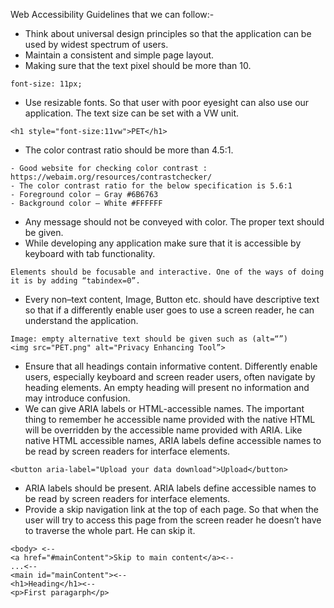 Web Accessibility Guidelines that we can follow:-
- Think about universal design principles so that the application can be used by widest spectrum of users.
- Maintain a consistent and simple page layout.
- Making sure that the text pixel should be more than 10.
```Test
font-size: 11px;
```

- Use resizable fonts. So that user with poor eyesight can also use our application. The text size can be set with a VW unit.
```Test
<h1 style="font-size:11vw">PET</h1>
```
- The color contrast ratio should be more than 4.5:1.
```Test
- Good website for checking color contrast : https://webaim.org/resources/contrastchecker/
- The color contrast ratio for the below specification is 5.6:1
- Foreground color – Gray #6B6763
- Background color – White #FFFFFF
```
- Any message should not be conveyed with color. The proper text should be given.
- While developing any application make sure that it is accessible by keyboard with tab functionality.
```Test
Elements should be focusable and interactive. One of the ways of doing it is by adding “tabindex=0”.
```
- Every non–text content, Image, Button etc. should have descriptive text so that if a differently enable user goes to use a screen reader, he can understand the application.
```Test
Image: empty alternative text should be given such as (alt=“”)
<img src="PET.png" alt="Privacy Enhancing Tool”>
```
- Ensure that all headings contain informative content. Differently enable users, especially keyboard and screen reader users, often navigate by heading elements. An empty heading will present no information and may introduce confusion.
- We can give ARIA labels or HTML-accessible names. The important thing to remember he accessible name provided with the native HTML will be overridden by the accessible name provided with ARIA. Like native HTML accessible names, ARIA labels define accessible names to be read by screen readers for interface elements.
```Test
<button aria-label="Upload your data download">Upload</button>
```
- ARIA labels should be present. ARIA labels define accessible names to be read by screen readers for interface elements.
- Provide a skip navigation link at the top of each page. So that when the user will try to access this page from the screen reader he doesn’t have to traverse the whole part. He can skip it.
```Test
<body> <--
<a href="#mainContent">Skip to main content</a><--
...<--
<main id="mainContent"><--
<h1>Heading</h1><--
<p>First paragarph</p>
```
